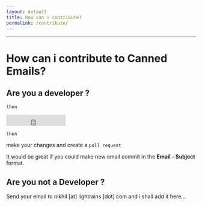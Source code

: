 ```yaml
---
layout: default
title: How can i contribute?
permalink: /contribute/
---
```


---

# How can i contribute to Canned Emails?

## Are you a developer ?

  `then`

  <iframe src="https://ghbtns.com/github-btn.html?user=niksmac&repo=Canned-Emails&type=fork&count=true&size=large" frameborder="0" scrolling="0" width="158px" height="30px" id="forkMe"></iframe>

  `then`

  make your changes and create a `pull request`

  It would be great if you could make new email commit in the **Email - Subject** format.

## Are you not a Developer ?

Send your email to nikhil [at] lightrains [dot] com and i shall add it here...
